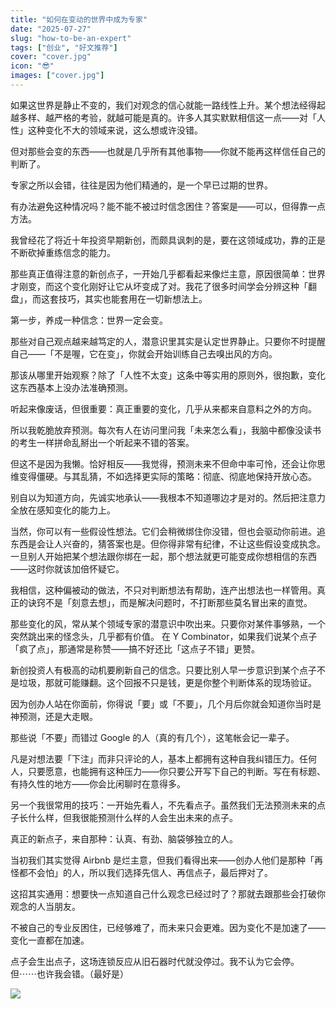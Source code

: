 ```yaml
---
title: "如何在变动的世界中成为专家"
date: "2025-07-27"
slug: "how-to-be-an-expert"
tags: ["创业", "好文推荐"]
cover: "cover.jpg"
icon: "😎"
images: ["cover.jpg"]
---
```

如果这世界是静止不变的，我们对观念的信心就能一路线性上升。某个想法经得起越多样、越严格的考验，就越可能是真的。许多人其实默默相信这一点——对「人性」这种变化不大的领域来说，这么想或许没错。



但对那些会变的东西——也就是几乎所有其他事物——你就不能再这样信任自己的判断了。



专家之所以会错，往往是因为他们精通的，是一个早已过期的世界。



有办法避免这种情况吗？能不能不被过时信念困住？答案是——可以，但得靠一点方法。



我曾经花了将近十年投资早期新创，而颇具讽刺的是，要在这领域成功，靠的正是不断砍掉重练信念的能力。



那些真正值得注意的新创点子，一开始几乎都看起来像烂主意，原因很简单：世界才刚变，而这个变化刚好让它从坏变成了对。我花了很多时间学会分辨这种「翻盘」，而这套技巧，其实也能套用在一切新想法上。



第一步，养成一种信念：世界一定会变。



那些对自己观点越来越笃定的人，潜意识里其实是认定世界静止。只要你不时提醒自己——「不是喔，它在变」，你就会开始训练自己去嗅出风的方向。



那该从哪里开始观察？除了「人性不太变」这条中等实用的原则外，很抱歉，变化这东西基本上没办法准确预测。



听起来像废话，但很重要：真正重要的变化，几乎从来都来自意料之外的方向。



所以我乾脆放弃预测。每次有人在访问里问我「未来怎么看」，我脑中都像没读书的考生一样拼命乱掰出一个听起来不错的答案。



但这不是因为我懒。恰好相反——我觉得，预测未来不但命中率可怜，还会让你思维变得僵硬。与其乱猜，不如选择更实际的策略：彻底、彻底地保持开放心态。



别自以为知道方向，先诚实地承认——我根本不知道哪边才是对的。然后把注意力全放在感知变化的能力上。



当然，你可以有一些假设性想法。它们会稍微绑住你没错，但也会驱动你前进。追东西是会让人兴奋的，猜答案也是。但你得非常有纪律，不让这些假设变成执念。
一旦别人开始把某个想法跟你绑在一起，那个想法就更可能变成你想相信的东西——这时你就该加倍怀疑它。



我相信，这种偏被动的做法，不只对判断想法有帮助，连产出想法也一样管用。真正的诀窍不是「刻意去想」，而是解决问题时，不打断那些莫名冒出来的直觉。



那些变化的风，常从某个领域专家的潜意识中吹出来。只要你对某件事够熟，一个突然跳出来的怪念头，几乎都有价值。
在 Y Combinator，如果我们说某个点子「疯了点」，那通常是称赞——搞不好还比「这点子不错」更赞。



新创投资人有极高的动机要刷新自己的信念。只要比别人早一步意识到某个点子不是垃圾，那就可能赚翻。这个回报不只是钱，更是你整个判断体系的现场验证。



因为创办人站在你面前，你得说「要」或「不要」，几个月后你就会知道你当时是神预测，还是大走眼。



那些说「不要」而错过 Google 的人（真的有几个），这笔帐会记一辈子。



凡是对想法要「下注」而非只评论的人，基本上都拥有这种自我纠错压力。任何人，只要愿意，也能拥有这种压力——你只要公开写下自己的判断。写在有标题、有持久性的地方——你会比闲聊时在意得多。



另一个我很常用的技巧：一开始先看人，不先看点子。虽然我们无法预测未来的点子长什么样，但我很能预测什么样的人会生出未来的点子。



真正的新点子，来自那种：认真、有劲、脑袋够独立的人。



当初我们其实觉得 Airbnb 是烂主意，但我们看得出来——创办人他们是那种「再怪都不会怕」的人，所以我们选择先信人、再信点子，最后押对了。



这招其实通用：想要快一点知道自己什么观念已经过时了？那就去跟那些会打破你观念的人当朋友。



不被自己的专业反困住，已经够难了，而未来只会更难。因为变化不是加速了——变化一直都在加速。



点子会生出点子，这场连锁反应从旧石器时代就没停过。我不认为它会停。
但⋯⋯也许我会错。（最好是）




![](https://prod-files-secure.s3.us-west-2.amazonaws.com/112d0858-5090-4d34-a606-b75eb8d65fd2/46476355-9cf3-4e99-9b7a-3531bc426380/1000202064.png?X-Amz-Algorithm=AWS4-HMAC-SHA256&X-Amz-Content-Sha256=UNSIGNED-PAYLOAD&X-Amz-Credential=ASIAZI2LB4663U663DBA%2F20250901%2Fus-west-2%2Fs3%2Faws4_request&X-Amz-Date=20250901T184133Z&X-Amz-Expires=3600&X-Amz-Security-Token=IQoJb3JpZ2luX2VjELL%2F%2F%2F%2F%2F%2F%2F%2F%2F%2FwEaCXVzLXdlc3QtMiJHMEUCIFsdHMRpqKI%2BjAQJb%2FOGYiozlk38zza4e%2F14AFGUKKcPAiEA2Zj4jbe8qekCwdOglNofBsyigd2yNVxY467EobU9X%2F4q%2FwMIGxAAGgw2Mzc0MjMxODM4MDUiDMnukX%2BMAALrTvVfaircA2CAtdfmGUbF%2BEztczfrQtX0giEs5m37HJebzq9OdGAhtIkhfn76JNXfh5RJSeFE23vABjMhXdwUAhJQq3ucp3z7974poH52q5ttgLITDnymt2LdBesdzKkVMqHV9xZI3LdPaYmtKzjsvC3S%2BA%2BZtTrkMyJ%2FqM%2BZIHcII6JCtvUwScwr8GqA5nH278gW4FiM2quiKIt5S475ojQcwafbV1alXXs2iyMFysIVjUAk0Prl%2FSz1t354tDexK4Z5l09eJ9U9V15E%2BTWtjK%2FFQVk%2B6adnOo%2BPu4vm%2BtAI3C9JqHnM0xIGTMjuzMozNIOBRq91BmovN5Wv9BZ479TsS5K9ar8vrbqRrpHA0qOEKVjl5fdN83zvgrc%2FADJCFVze15wXFAuqCE3G3aj7QzF0bupjOugdoWx0x3FVPVcExzr4P4EzEB%2BBF31OcqsZJBPO0C119%2B3AgHzno%2Bz4GMIP%2F3kO7voFruEoawG84DYAkOZwzQ6EO7Ypp%2BXz8tS6M1fiuHuv7OU%2F8FJa8wmpoEkz29UpPaaeKPq77rULI%2FjbFFBWGTuMove5UJVnfgHcVAdCpS6vOIedIL8dSu0y0F8LbSf3RshXYE%2Bs8L1Nlk9xLpt%2Br3WoNH6PlMaXwJ920SlvMOq818UGOqUBXqa8vKNvFvoF7jynyrHUdXvsg2kE0BIUff78bwDTR5tNgZi6R6yivctc%2FX4nA2OjO9Q3CDvM15PSdudYZLmJAaGr0vC47WO%2F%2FBVlAHObd4kkrxeEU4E%2BHcBtEbRkNEjNVREUU1ASrGe9OU8i32kL3hdh%2FIyi4YDeztrWb0nemMteOwYYpKHq%2FPR%2FtbnnrUptwmjNpKGoE8hFXyakVpVLJAPaqqDh&X-Amz-Signature=003e9567ebb5757e9ce0f68cafa2ab7cbcaa8c14e595af8375a5384a58bf3f27&X-Amz-SignedHeaders=host&x-amz-checksum-mode=ENABLED&x-id=GetObject)

